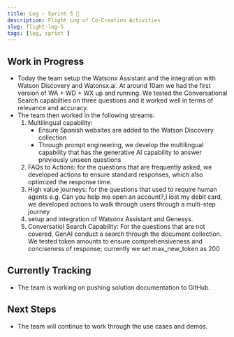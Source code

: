 ```yaml
---
title: Log - Sprint 5 🛫
description: Flight Log of Co-Creation Activities
slug: flight-log-5
tags: [log, sprint ]
---
```

## Work in Progress
- Today the team setup the Watsonx Assistant and the integration with Watson Discovery and Watonsx.ai. At around 10am we had the first version of WA + WD + WX up and running. We tested the Conversational Search capabilties on three questions and it worked well in terms of relevance and accuracy. 
- The team then worked in the following streams:
    1. Multilingual capability: 
        - Ensure Spanish websites are added to the Watson Discovery collection
        - Through prompt engineering, we develop the multilingual capability that has the generative AI capability to answer previously unseen questions
    2. FAQs to Actions: for the questions that are frequently asked, we developed actions to ensure standard responses, which also optimized the response time.
    3. High value journeys: for the questions that used to require human agents e.g. Can you help me open an account?,I lost my debit card, we developed actions to walk through users through a multi-step journey 
    4. setup and integration of Watsonx Assistant and Genesys.
    5. Conversatiol Search Capability: For the questions that are not covered, GenAI conduct a search through the  document collection. We tested token amounts to ensure comprehensiveness and conciseness of response; currently we set max_new_token as 200

## Currently Tracking
- The team is working on pushing solution documentation to GitHub.
## Next Steps
- The team will continue to work through the use cases and demos.
